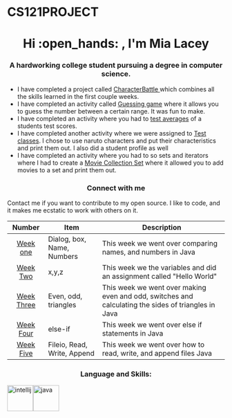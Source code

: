  # CS121PROJECT
<h1 align="center"> Hi :open_hands: , I'm Mia Lacey </h1>
<h3 align="center">   A hardworking college student pursuing a degree in computer science.</h3>




- I have completed a project called  [CharacterBattle ](https://github.com/miajamarra/CS121PROJECT/blob/3d45c6dce50bee5fea98edd820214b395ae0de25/src/ProjectOne/CharacterBattle.java) which combines all the skills learned in the first couple weeks.
- I have completed an activity called  [Guessing game](https://github.com/miajamarra/CS121PROJECT/blob/f1473de4b2e0af7e078b6e2445e0fdf7b64420b5/src/WEEKfour/Guessinggame.java) where it allows you to guess the number between a certain range. It was fun to make.
- I have completed an activity where you had to  [test averages](https://github.com/miajamarra/CS121PROJECT/blob/f1473de4b2e0af7e078b6e2445e0fdf7b64420b5/src/loopactivities/TestAverage.java) of a students test scores.
- I have completed another activity where we were assigned to  [Test classes](https://github.com/miajamarra/CS121PROJECT/blob/f1473de4b2e0af7e078b6e2445e0fdf7b64420b5/src/WEEKsix/Classactivity/testclass.java). I chose to use naruto characters and put their characteristics and print them out. I also did a student profile as well 
- I have completed an activity where you had to so sets and iterators where I had to create a  [Movie Collection Set](https://github.com/miajamarra/CS121PROJECT/blob/f1473de4b2e0af7e078b6e2445e0fdf7b64420b5/src/setAndIteratorActivity/MovieCollectionSet.java) where it allowed you to add movies to a set and print them out.

<h3 align = "center"> Connect with me </h3>
<p align = "Left" >Contact me if you want to contribute to my open source. I like to code, and it makes me ecstatic to work with others on it.</p>

| Number | Item | Description |
|:----: | ------| ------------|
|[ Week one](https://github.com/miajamarra/CS121PROJECT/tree/0e79c34c55c487c3e77f126d6fb29b10840709e1/src/weekONE)| Dialog, box, Name, Numbers | This week we went over comparing names, and numbers in Java|
| [Week Two](https://github.com/miajamarra/CS121PROJECT/tree/3e718e502be097b23b4f0300e373c9605e025cf4/src/weekTWO)| x,y,z | This week we the variables and did an assignment called  "Hello World"|
|[ Week Three](https://github.com/miajamarra/CS121PROJECT/tree/2e9b0d59ceaa5eff7df1b170588934ce40c093ab/src/WEEKthree)| Even, odd, triangles| This week we went over  making even and odd, switches  and calculating the sides of triangles  in Java|
| [Week Four]( https://github.com/miajamarra/CS121PROJECT/tree/2e9b0d59ceaa5eff7df1b170588934ce40c093ab/src/WEEKfour)| else-if| This week we went over else if statements in Java|
| [Week Five](https://github.com/miajamarra/CS121PROJECT/tree/3d45c6dce50bee5fea98edd820214b395ae0de25/src/weekFIVE)| Fileio, Read, Write, Append| This week we went over how to read, write, and append files  Java|

<h3 align= "center"> Language and Skills: </h3>
<p align = "left"> 
 <a href="https://github.com/devicons/devicon/blob/master/icons/intellij/intellij-original-wordmark.svg" target="blank" rel = "noreferrer"><img src="https://cdn.jsdelivr.net/gh/devicons/devicon/icons/intellij/intellij-original-wordmark.svg" alt = "intellij" width = "60" height= "60"/></a><a href= "https://github.com/devicons/devicon/blob/master/icons/java/java-original-wordmark.svg"target="blank" rel = "noreferrer"><img src="https://cdn.jsdelivr.net/gh/devicons/devicon/icons/java/java-original-wordmark.svg"" alt = "java" width = "60" height= "60"/></a>
          
</p>
